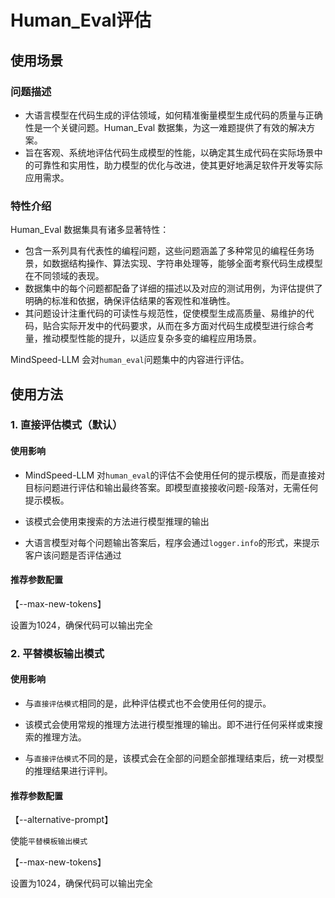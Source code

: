 # Human_Eval评估

## 使用场景

### 问题描述

 - 大语言模型在代码生成的评估领域，如何精准衡量模型生成代码的质量与正确性是一个关键问题。Human_Eval 数据集，为这一难题提供了有效的解决方案。
 - 旨在客观、系统地评估代码生成模型的性能，以确定其生成代码在实际场景中的可靠性和实用性，助力模型的优化与改进，使其更好地满足软件开发等实际应用需求。

### 特性介绍

Human_Eval 数据集具有诸多显著特性：
 - 包含一系列具有代表性的编程问题，这些问题涵盖了多种常见的编程任务场景，如数据结构操作、算法实现、字符串处理等，能够全面考察代码生成模型在不同领域的表现。
 - 数据集中的每个问题都配备了详细的描述以及对应的测试用例，为评估提供了明确的标准和依据，确保评估结果的客观性和准确性。
 - 其问题设计注重代码的可读性与规范性，促使模型生成高质量、易维护的代码，贴合实际开发中的代码要求，从而在多方面对代码生成模型进行综合考量，推动模型性能的提升，以适应复杂多变的编程应用场景。

MindSpeed-LLM 会对`human_eval`问题集中的内容进行评估。

## 使用方法

### 1. 直接评估模式（默认）

#### 使用影响

 - MindSpeed-LLM 对`human_eval`的评估不会使用任何的提示模版，而是直接对目标问题进行评估和输出最终答案。即模型直接接收问题-段落对，无需任何提示模板。

 - 该模式会使用束搜索的方法进行模型推理的输出

 - 大语言模型对每个问题输出答案后，程序会通过`logger.info`的形式，来提示客户该问题是否评估通过

#### 推荐参数配置

【--max-new-tokens】

设置为1024，确保代码可以输出完全

### 2. 平替模板输出模式

#### 使用影响

 - 与`直接评估模式`相同的是，此种评估模式也不会使用任何的提示。

 - 该模式会使用常规的推理方法进行模型推理的输出。即不进行任何采样或束搜索的推理方法。

 - 与`直接评估模式`不同的是，该模式会在全部的问题全部推理结束后，统一对模型的推理结果进行评判。

#### 推荐参数配置

【--alternative-prompt】

使能`平替模板输出模式`

【--max-new-tokens】

设置为1024，确保代码可以输出完全

